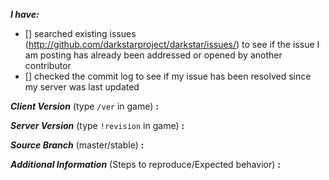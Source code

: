 <!-- place 'x' mark between square [] brackets to checkmark box -->

**_I have:_**

- [] searched existing issues (http://github.com/darkstarproject/darkstar/issues/) to see if the issue I am posting has already been addressed or opened by another contributor
- [] checked the commit log to see if my issue has been resolved since my server was last updated


<!-- Issues will be closed without being looked into if the following information is missing (unless its not applicable). -->

**_Client Version_** (type `/ver` in game) **:** 


**_Server Version_** (type `!revision` in game) **:** 


**_Source Branch_** (master/stable) **:** 


**_Additional Information_** (Steps to reproduce/Expected behavior) **:** 

